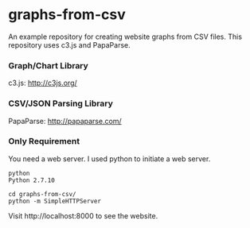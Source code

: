 # graphs-from-csv

An example repository for creating website graphs from CSV files. This repository uses c3.js and PapaParse.

### Graph/Chart Library
c3.js: http://c3js.org/

### CSV/JSON Parsing Library
PapaParse: http://papaparse.com/

### Only Requirement
You need a web server. I used python to initiate a web server.

```
python
Python 2.7.10
```

```
cd graphs-from-csv/
python -m SimpleHTTPServer
```

Visit http://localhost:8000 to see the website.
